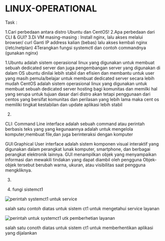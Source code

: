# LINUX-OPERATIONAL

Task :

1.Cari perbedaan antara distro Ubuntu dan CentOS!
2.Apa perbedaan dari CLI & GUI?
3.Di VM masing-masing :
Install nginx, lalu akses melalui browser/ curl <ip kalian>
Ganti IP address kalian (bebas) lalu akses kembali nginx (/etc/netplan)
4Terangkan fungsi systemctl dan contoh commandnya (gunakan nginx)







1.Ubuntu adalah sistem operasional linux yang digunakan untuk membuat sebuah dedicated server dan juga pengembangan server yang digunakan di dalam OS ubuntu dinilai lebih stabil dan efisien
dan membantu untuk user yang masih pemula/belajar untuk membuat dedicated server secara lebih mudah
CentOS adalah sistem operasional linux yang digunakan untuk membuat sebuah dedicated server hosting bagi komunitas dan memilki hal yang serupa untuk tujuan dasar dari distro 
akan tetapi penggunaan dari centos yang bersifat komunitas dan perilasan yang lebih lama maka cent os memiliki tingkat kestabilan dan update aplikasi lebih stabil




2.
CLI: Command Line interface adalah sebuah command atau perintah berbasis teks yang yang kegunaannya adalah untuk mengelola komputer,membuat file,dan juga berinteraksi dengan komputer



GUI:Graphical User interface adalah sistem komponen visual interaktif yang digunakan dalam perangkat lunak komputer, smartphone, dan berbagai perangkat elektronik lainnya. 
GUI menampilkan objek yang menyampaikan informasi dan mewakili tindakan yang dapat diambil oleh pengguna Objek-objek tersebut berubah warna, ukuran, atau visibilitas saat pengguna
mengkliknya.








3.
















4. fungi sistemct1

![perintah systemct1 untuk service](https://github.com/devops18-dumbways-yusufihza/LINUX-OPERATIONAL/assets/164095170/7f3a2144-54d4-4564-9c11-554c513eb0cc)

salah satu contoh diatas untuk sistem ct1 untuk mengetahui service layanan



![perintah untuk systemct1 utk pemberhetian layanan](https://github.com/devops18-dumbways-yusufihza/LINUX-OPERATIONAL/assets/164095170/61348fc5-9d79-456c-91f0-9fe8f67bbe1d)

salah satu conoth diatas untuk sistem ct1 untuk memberhentikan aplikasi yang dijalankan

